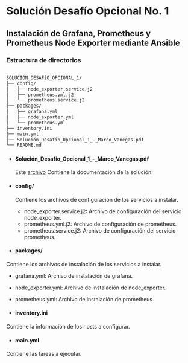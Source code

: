 # Solución Desafío Opcional No. 1

## Instalación de Grafana, Prometheus y Prometheus Node Exporter mediante Ansible

### Estructura de directorios

``` Markdown

SOLUCIÓN_DESAFíO_OPCIONAL_1/
├── config/
│   ├── node_exporter.service.j2
│   ├── prometheus.yml.j2
│   └── prometheus.service.j2
├── packages/
│   ├── grafana.yml
│   ├── node_exporter.yml
│   └── prometheus.yml
├── inventory.ini
├── main.yml
├── Solución_Desafio_Opcional_1_-_Marco_Vanegas.pdf
└── README.md

```

- #### Solución_Desafio_Opcional_1_-_Marco_Vanegas.pdf

    Este [archivo](Solución_Desafio_Opcional_1_-_Marco_Vanegas.pdf) Contiene la documentación de la solución.

- #### config/

    Contiene los archivos de configuración de los servicios a instalar.

    - node_exporter.service.j2: Archivo de configuración del servicio node_exporter.
    - prometheus.yml.j2: Archivo de configuración de prometheus.
    - prometheus.service.j2: Archivo de configuración del servicio prometheus.

- #### packages/

Contiene los archivos de instalación de los servicios a instalar.

- grafana.yml: Archivo de instalación de grafana.
- node_exporter.yml: Archivo de instalación de node_exporter.
- prometheus.yml: Archivo de instalación de prometheus.

- #### inventory.ini

Contiene la información de los hosts a configurar.

- #### main.yml

Contiene las tareas a ejecutar.
